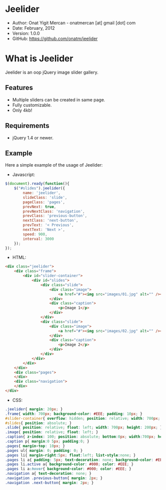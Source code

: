 # Jeelider

* Author:    Onat Yigit Mercan - onatmercan [at] gmail [dot] com
* Date:      February, 2012
* Version:   1.0.0
* GitHub:    <https://github.com/onatm/jeelider>

# What is Jeelider

Jeelider is an oop jQuery image slider gallery.

## Features

* Multiple sliders can be created in same page.
* Fully customizable.
* Only 4kb!

## Requirements

* jQuery 1.4 or newer.

## Example

Here a simple example of the usage of Jeelider:

* Javascript:

```javascript
$(document).ready(function(){	
	$("#slides").jeelider({
		name: 'jeelider',
		slideClass: 'slide',
		pageClass: 'pages',
		prevNext: true,
		prevNextClass: 'navigation',
		prevClass: 'previous-button',
		nextClass: 'next-button',
		prevText: '< Previous',
		nextText: 'Next >',
		speed: 900,
		interval: 3000
	});
});
```

* HTML:

```html
<div class="jeelider">
	<div class="frame">
		<div id="slider-container">
			<div id="slides">
				<div class="slide">
					<div class="image">
						<a href="#"><img src="images/01.jpg" alt="" /></a>
					</div>
					<div class="caption">
						<p>Image 1</p>
					</div>
				</div>
				<div class="slide">
					<div class="image">
						<a href="#"><img src="images/02.jpg" alt="" /></a>
					</div>
					<div class="caption">
						<p>Image 2</p>
					</div>
				</div>
			</div>
		</div>
	</div>
	<div class="pages">
	</div>
	<div class="navigation">
	</div>
</div>
```

* CSS:

```css
.jeelider{ margin: 20px; }
.frame{ width: 700px; background-color: #EEE; padding: 10px; }
#slider-container{ overflow: hidden; position: relative; width: 700px; height: 200px; }
#slides{ position: absolute; }
.slide{ position: relative; float: left; width: 700px; height: 200px; }
.image{ position: relative; float: left; }
.caption{ z-index: 100; position: absolute; bottom:0px; width:700px; height:40px; line-height:40px; background-color: #EEE; opacity:0.6; }
.caption p{ margin:0 5px; padding:0; }
.pages{ margin-top: 10px; }
.pages ul{ margin: 0; padding: 0; }
.pages li{ margin-right:5px; float:left; list-style:none; }
.pages li a{ padding: 5px; text-decoration: none; background-color: #EEE; color: #000; }
.pages li.active a{ background-color: #000; color: #EEE; }
.pages li a:hover{ background-color: #000; color: #EEE; }
.navigation a{ text-decoration: none; }
.navigation .previous-button{ margin: 2px; }
.navigation .next-button{ margin: 2px; }
```